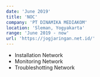 ```yaml
---
date: 'June 2019'
title: 'NOC'
company: 'PT DINAMIKA MEDIAKOM'
location: 'Sleman, Yogyakarta'
range: 'June 2019 - now'
url: 'https://jogjaringan.net.id/'
---
```


- Installation Network
- Monitoring Network
- Troubleshotting Network
